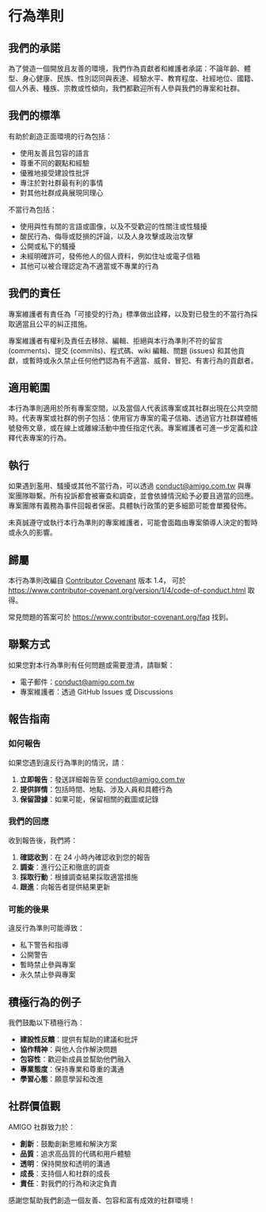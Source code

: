 # 行為準則

## 我們的承諾

為了營造一個開放且友善的環境，我們作為貢獻者和維護者承諾：不論年齡、體型、身心健康、民族、性別認同與表達、經驗水平、教育程度、社經地位、國籍、個人外表、種族、宗教或性傾向，我們都歡迎所有人參與我們的專案和社群。

## 我們的標準

有助於創造正面環境的行為包括：

* 使用友善且包容的語言
* 尊重不同的觀點和經驗
* 優雅地接受建設性批評
* 專注於對社群最有利的事情
* 對其他社群成員展現同理心

不當行為包括：

* 使用與性有關的言語或圖像，以及不受歡迎的性關注或性騷擾
* 酸民行為、侮辱或貶損的評論，以及人身攻擊或政治攻擊
* 公開或私下的騷擾
* 未經明確許可，發佈他人的個人資料，例如住址或電子信箱
* 其他可以被合理認定為不適當或不專業的行為

## 我們的責任

專案維護者有責任為「可接受的行為」標準做出詮釋，以及對已發生的不當行為採取適當且公平的糾正措施。

專案維護者有權利及責任去移除、編輯、拒絕與本行為準則不符的留言 (comments)、提交 (commits)、程式碼、wiki 編輯、問題 (issues) 和其他貢獻，或暫時或永久禁止任何他們認為有不適當、威脅、冒犯、有害行為的貢獻者。

## 適用範圍

本行為準則適用於所有專案空間，以及當個人代表該專案或其社群出現在公共空間時。代表專案或社群的例子包括：使用官方專案的電子信箱、透過官方社群媒體帳號發佈文章，或在線上或離線活動中擔任指定代表。專案維護者可進一步定義和詮釋代表專案的行為。

## 執行

如果遇到濫用、騷擾或其他不當行為，可以透過 conduct@amigo.com.tw 與專案團隊聯繫。所有投訴都會被審查和調查，並會依據情況給予必要且適當的回應。專案團隊有義務為事件回報者保密。具體執行政策的更多細節可能會單獨發佈。

未真誠遵守或執行本行為準則的專案維護者，可能會面臨由專案領導人決定的暫時或永久的影響。

## 歸屬

本行為準則改編自 [Contributor Covenant](https://www.contributor-covenant.org) 版本 1.4，
可於 https://www.contributor-covenant.org/version/1/4/code-of-conduct.html 取得。

常見問題的答案可於 https://www.contributor-covenant.org/faq 找到。

## 聯繫方式

如果您對本行為準則有任何問題或需要澄清，請聯繫：

* 電子郵件：conduct@amigo.com.tw
* 專案維護者：透過 GitHub Issues 或 Discussions

## 報告指南

### 如何報告

如果您遇到違反行為準則的情況，請：

1. **立即報告**：發送詳細報告至 conduct@amigo.com.tw
2. **提供詳情**：包括時間、地點、涉及人員和具體行為
3. **保留證據**：如果可能，保留相關的截圖或記錄

### 我們的回應

收到報告後，我們將：

1. **確認收到**：在 24 小時內確認收到您的報告
2. **調查**：進行公正和徹底的調查
3. **採取行動**：根據調查結果採取適當措施
4. **跟進**：向報告者提供結果更新

### 可能的後果

違反行為準則可能導致：

* 私下警告和指導
* 公開警告
* 暫時禁止參與專案
* 永久禁止參與專案

## 積極行為的例子

我們鼓勵以下積極行為：

* **建設性反饋**：提供有幫助的建議和批評
* **協作精神**：與他人合作解決問題
* **包容性**：歡迎新成員並幫助他們融入
* **專業態度**：保持專業和尊重的溝通
* **學習心態**：願意學習和改進

## 社群價值觀

AMIGO 社群致力於：

* **創新**：鼓勵創新思維和解決方案
* **品質**：追求高品質的代碼和用戶體驗
* **透明**：保持開放和透明的溝通
* **成長**：支持個人和社群的成長
* **責任**：對我們的行為和決定負責

感謝您幫助我們創造一個友善、包容和富有成效的社群環境！
